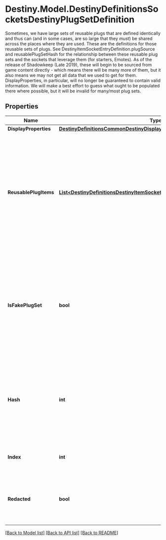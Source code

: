 # Destiny.Model.DestinyDefinitionsSocketsDestinyPlugSetDefinition
Sometimes, we have large sets of reusable plugs that are defined identically and thus can (and in some cases, are so large that they *must*) be shared across the places where they are used. These are the definitions for those reusable sets of plugs.    See DestinyItemSocketEntryDefinition.plugSource and reusablePlugSetHash for the relationship between these reusable plug sets and the sockets that leverage them (for starters, Emotes).   As of the release of Shadowkeep (Late 2019), these will begin to be sourced from game content directly - which means there will be many more of them, but it also means we may not get all data that we used to get for them.   DisplayProperties, in particular, will no longer be guaranteed to contain valid information. We will make a best effort to guess what ought to be populated there where possible, but it will be invalid for many/most plug sets.

## Properties

Name | Type | Description | Notes
------------ | ------------- | ------------- | -------------
**DisplayProperties** | [**DestinyDefinitionsCommonDestinyDisplayPropertiesDefinition**](DestinyDefinitionsCommonDestinyDisplayPropertiesDefinition.md) |  | [optional] 
**ReusablePlugItems** | [**List&lt;DestinyDefinitionsDestinyItemSocketEntryPlugItemRandomizedDefinition&gt;**](DestinyDefinitionsDestinyItemSocketEntryPlugItemRandomizedDefinition.md) | This is a list of pre-determined plugs that can be plugged into this socket, without the character having the plug in their inventory.  If this list is populated, you will not be allowed to plug an arbitrary item in the socket: you will only be able to choose from one of these reusable plugs. | [optional] 
**IsFakePlugSet** | **bool** | Mostly for our debugging or reporting bugs, BNet is making \&quot;fake\&quot; plug sets in a desperate effort to reduce socket sizes.   If this is true, the plug set was generated by BNet: if it looks wrong, that&#39;s a good indicator that it&#39;s bungie.net that fucked this up. | [optional] 
**Hash** | **int** | The unique identifier for this entity. Guaranteed to be unique for the type of entity, but not globally.  When entities refer to each other in Destiny content, it is this hash that they are referring to. | [optional] 
**Index** | **int** | The index of the entity as it was found in the investment tables. | [optional] 
**Redacted** | **bool** | If this is true, then there is an entity with this identifier/type combination, but BNet is not yet allowed to show it. Sorry! | [optional] 

[[Back to Model list]](../README.md#documentation-for-models) [[Back to API list]](../README.md#documentation-for-api-endpoints) [[Back to README]](../README.md)

